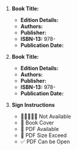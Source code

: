 1. **Book Title:** 
   - **Edition Details:** 
   - **Authors:** 
   - **Publisher:** 
   - **ISBN-13:** 978-
   - **Publication Date:** 

2. **Book Title:** 
   - **Edition Details:** 
   - **Authors:** 
   - **Publisher:** 
   - **ISBN-13:** 978-
   - **Publication Date:** 

3. **Sign Instructions**
    - 🚨🚨🚨🚨🚨 Not Available
    - 📒 Book Cover
    - 🔐 PDF Available
    - 🚫 PDF Size Exceed
    - ✅ PDF Can be Open
